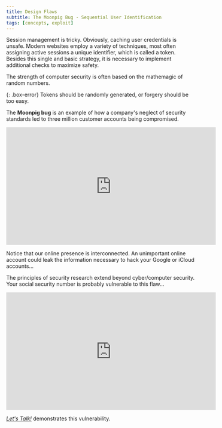 ```yaml
---
title: Design Flaws
subtitle: The Moonpig Bug - Sequential User Identification
tags: [concepts, exploit]
---
```


Session management is tricky. Obviously, caching user credentials is unsafe. Modern websites employ a variety of techniques, most often assigning active sessions a unique identifier, which is called a token. Besides this single and basic strategy, it is necessary to implement additional checks to maximize safety. 

The strength of computer security is often based on the mathemagic of random numbers.

{: .box-error}
Tokens should be randomly generated, or forgery should be too easy.

The **Moonpig bug** is an example of how a company's neglect of security standards led to three million customer accounts being compromised.

<center>
<iframe width="560" height="315" src="https://www.youtube-nocookie.com/embed/CgJudU_jlZ8" frameborder="0" allow="autoplay; encrypted-media" allowfullscreen></iframe>
</center>

Notice that our online presence is interconnected. An unimportant online account could leak the information necessary to hack your Google or iCloud accounts...

The principles of security research extend beyond cyber/computer security. Your social security number is probably vulnerable to this flaw...

<center>
<iframe width="560" height="315" src="https://www.youtube-nocookie.com/embed/Erp8IAUouus?start=209" frameborder="0" allow="autoplay; encrypted-media" allowfullscreen></iframe>
</center>

[*Let's Talk!*](https://github.com/twlinux/lets-talk/blob/da9865342e7c0b88126ab870a817a2bba1aeefaf/server/server.js#L53-L75) demonstrates this vulnerability.
